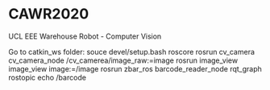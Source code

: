 # CAWR2020
UCL EEE Warehouse Robot - Computer Vision

Go to catkin_ws folder:
souce devel/setup.bash
roscore
rosrun cv_camera cv_camera_node /cv_camerea/image_raw:=image
rosrun image_view image_view image:=/image
rosrun zbar_ros barcode_reader_node
rqt_graph
rostopic echo /barcode
